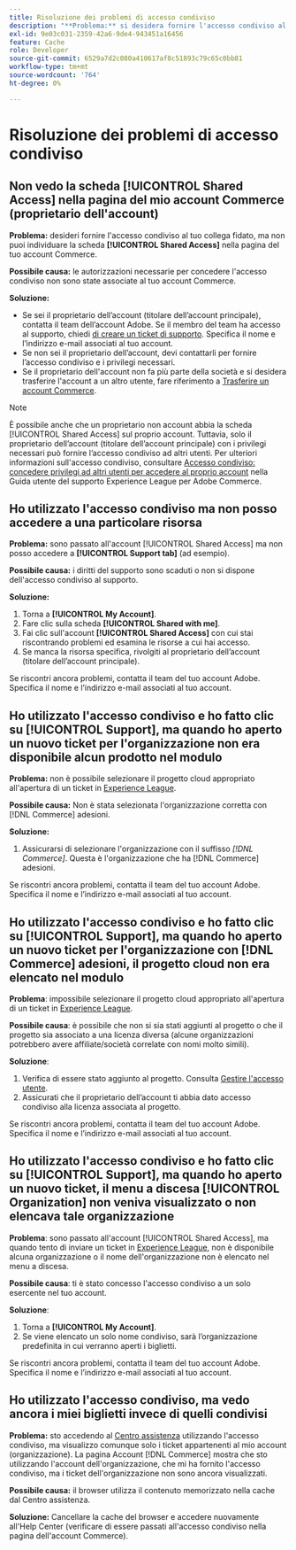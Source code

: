 ```yaml
---
title: Risoluzione dei problemi di accesso condiviso
description: "**Problema:** si desidera fornire l'accesso condiviso al proprio collega attendibile, ma non è possibile individuare la scheda **Accesso condiviso** nella pagina dell'account Commerce."
exl-id: 9e03c031-2359-42a6-9de4-943451a16456
feature: Cache
role: Developer
source-git-commit: 6529a7d2c080a410617af8c51893c79c65c0bb81
workflow-type: tm+mt
source-wordcount: '764'
ht-degree: 0%

---
```


# Risoluzione dei problemi di accesso condiviso

## Non vedo la scheda [!UICONTROL Shared Access] nella pagina del mio account Commerce (proprietario dell&#39;account)

**Problema:** desideri fornire l&#39;accesso condiviso al tuo collega fidato, ma non puoi individuare la scheda **[!UICONTROL Shared Access]** nella pagina del tuo account Commerce.

**Possibile causa:** le autorizzazioni necessarie per concedere l&#39;accesso condiviso non sono state associate al tuo account Commerce.

**Soluzione:**

* Se sei il proprietario dell’account (titolare dell’account principale), contatta il team dell’account Adobe. Se il membro del team ha accesso al supporto, chiedi [di creare un ticket di supporto](https://experienceleague.adobe.com/en/docs/commerce-knowledge-base/kb/help-center-guide/magento-help-center-user-guide#merchant-not-displayed). Specifica il nome e l’indirizzo e-mail associati al tuo account.
* Se non sei il proprietario dell’account, devi contattarli per fornire l’accesso condiviso e i privilegi necessari.
* Se il proprietario dell&#39;account non fa più parte della società e si desidera trasferire l&#39;account a un altro utente, fare riferimento a [Trasferire un account Commerce](https://experienceleague.adobe.com/en/docs/commerce-admin/start/commerce-account/commerce-account-transfer).

>[!NOTE]
>
>È possibile anche che un proprietario non account abbia la scheda [!UICONTROL Shared Access] sul proprio account. Tuttavia, solo il proprietario dell’account (titolare dell’account principale) con i privilegi necessari può fornire l’accesso condiviso ad altri utenti. Per ulteriori informazioni sull&#39;accesso condiviso, consultare [Accesso condiviso: concedere privilegi ad altri utenti per accedere al proprio account](https://experienceleague.adobe.com/en/docs/commerce-knowledge-base/kb/help-center-guide/magento-help-center-user-guide#shared-access) nella Guida utente del supporto Experience League per Adobe Commerce.

## Ho utilizzato l&#39;accesso condiviso ma non posso accedere a una particolare risorsa

**Problema:** sono passato all&#39;account [!UICONTROL Shared Access] ma non posso accedere a **[!UICONTROL Support tab]** (ad esempio).

**Possibile causa:** i diritti del supporto sono scaduti o non si dispone dell&#39;accesso condiviso al supporto.

**Soluzione:**

1. Torna a **[!UICONTROL My Account]**.
1. Fare clic sulla scheda **[!UICONTROL Shared with me]**.
1. Fai clic sull&#39;account **[!UICONTROL Shared Access]** con cui stai riscontrando problemi ed esamina le risorse a cui hai accesso.
1. Se manca la risorsa specifica, rivolgiti al proprietario dell’account (titolare dell’account principale).

Se riscontri ancora problemi, contatta il team del tuo account Adobe. Specifica il nome e l’indirizzo e-mail associati al tuo account.

## Ho utilizzato l&#39;accesso condiviso e ho fatto clic su [!UICONTROL Support], ma quando ho aperto un nuovo ticket per l&#39;organizzazione non era disponibile alcun prodotto nel modulo

**Problema:** non è possibile selezionare il progetto cloud appropriato all&#39;apertura di un ticket in [Experience League](https://experienceleague.adobe.com/home#support).

**Possibile causa:** Non è stata selezionata l&#39;organizzazione corretta con [!DNL Commerce] adesioni.

**Soluzione:**

1. Assicurarsi di selezionare l&#39;organizzazione con il suffisso *[!DNL Commerce]*. Questa è l&#39;organizzazione che ha [!DNL Commerce] adesioni.

Se riscontri ancora problemi, contatta il team del tuo account Adobe. Specifica il nome e l’indirizzo e-mail associati al tuo account.

## Ho utilizzato l&#39;accesso condiviso e ho fatto clic su [!UICONTROL Support], ma quando ho aperto un nuovo ticket per l&#39;organizzazione con [!DNL Commerce] adesioni, il progetto cloud non era elencato nel modulo

**Problema**: impossibile selezionare il progetto cloud appropriato all&#39;apertura di un ticket in [Experience League](https://experienceleague.adobe.com/home#support).

**Possibile causa**: è possibile che non si sia stati aggiunti al progetto o che il progetto sia associato a una licenza diversa (alcune organizzazioni potrebbero avere affiliate/società correlate con nomi molto simili).

**Soluzione**:

1. Verifica di essere stato aggiunto al progetto. Consulta [Gestire l&#39;accesso utente](https://experienceleague.adobe.com/en/docs/commerce-cloud-service/user-guide/project/user-access).
1. Assicurati che il proprietario dell’account ti abbia dato accesso condiviso alla licenza associata al progetto.

Se riscontri ancora problemi, contatta il team del tuo account Adobe. Specifica il nome e l’indirizzo e-mail associati al tuo account.

## Ho utilizzato l&#39;accesso condiviso e ho fatto clic su [!UICONTROL Support], ma quando ho aperto un nuovo ticket, il menu a discesa [!UICONTROL Organization] non veniva visualizzato o non elencava tale organizzazione

**Problema**: sono passato all&#39;account [!UICONTROL Shared Access], ma quando tento di inviare un ticket in [Experience League](https://experienceleague.adobe.com/home#support), non è disponibile alcuna organizzazione o il nome dell&#39;organizzazione non è elencato nel menu a discesa.

**Possibile causa**: ti è stato concesso l&#39;accesso condiviso a un solo esercente nel tuo account.

**Soluzione**:

1. Torna a **[!UICONTROL My Account]**.
1. Se viene elencato un solo nome condiviso, sarà l’organizzazione predefinita in cui verranno aperti i biglietti.

Se riscontri ancora problemi, contatta il team del tuo account Adobe. Specifica il nome e l’indirizzo e-mail associati al tuo account.

## Ho utilizzato l&#39;accesso condiviso, ma vedo ancora i miei biglietti invece di quelli condivisi

**Problema:** sto accedendo al [Centro assistenza](https://support.magento.com/hc/us-en/requests) utilizzando l&#39;accesso condiviso, ma visualizzo comunque solo i ticket appartenenti al mio account (organizzazione). La pagina Account [!DNL Commerce] mostra che sto utilizzando l&#39;account dell&#39;organizzazione, che mi ha fornito l&#39;accesso condiviso, ma i ticket dell&#39;organizzazione non sono ancora visualizzati.

**Possibile causa:** il browser utilizza il contenuto memorizzato nella cache dal Centro assistenza.

**Soluzione:** Cancellare la cache del browser e accedere nuovamente all&#39;Help Center (verificare di essere passati all&#39;accesso condiviso nella pagina dell&#39;account Commerce).
